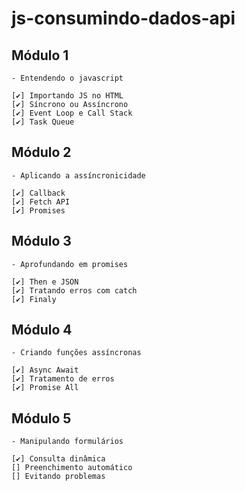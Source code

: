 # js-consumindo-dados-api

##

## Módulo 1

    - Entendendo o javascript

    [✔️] Importando JS no HTML
    [✔️] Síncrono ou Assíncrono
    [✔️] Event Loop e Call Stack
    [✔️] Task Queue

## Módulo 2

    - Aplicando a assíncronicidade

    [✔️] Callback
    [✔️] Fetch API
    [✔️] Promises

## Módulo 3

    - Aprofundando em promises

    [✔️] Then e JSON
    [✔️] Tratando erros com catch
    [✔️] Finaly

## Módulo 4

    - Criando funções assíncronas

    [✔️] Async Await
    [✔️] Tratamento de erros
    [✔️] Promise All

## Módulo 5

    - Manipulando formulários

    [✔️] Consulta dinâmica
    [] Preenchimento automático
    [] Evitando problemas
